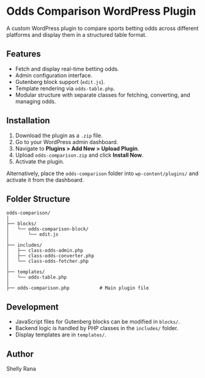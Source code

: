 # Odds Comparison WordPress Plugin

A custom WordPress plugin to compare sports betting odds across different platforms and display them in a structured table format.

## Features

- Fetch and display real-time betting odds.
- Admin configuration interface.
- Gutenberg block support (`edit.js`).
- Template rendering via `odds-table.php`.
- Modular structure with separate classes for fetching, converting, and managing odds.

## Installation

1. Download the plugin as a `.zip` file.
2. Go to your WordPress admin dashboard.
3. Navigate to **Plugins > Add New > Upload Plugin**.
4. Upload `odds-comparison.zip` and click **Install Now**.
5. Activate the plugin.

Alternatively, place the `odds-comparison` folder into `wp-content/plugins/` and activate it from the dashboard.

## Folder Structure

```
odds-comparison/
│
├── blocks/
│   └── odds-comparison-block/
│       └── edit.js
│
├── includes/
│   ├── class-odds-admin.php
│   ├── class-odds-converter.php
│   └── class-odds-fetcher.php
│
├── templates/
│   └── odds-table.php
│
├── odds-comparison.php           # Main plugin file
```

## Development

- JavaScript files for Gutenberg blocks can be modified in `blocks/`.
- Backend logic is handled by PHP classes in the `includes/` folder.
- Display templates are in `templates/`.


## Author

Shelly Rana 

